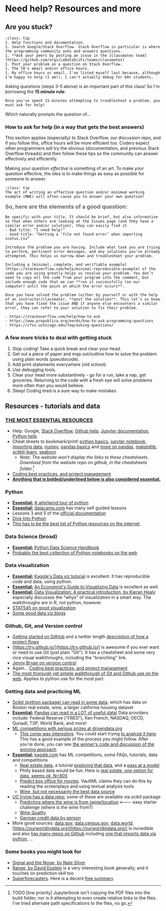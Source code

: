# Need help? Resources and more

## Are you stuck?

```{admonition} We all get stuck sometimes.  Here is the sequence of steps you might follow, although the exact things you do obviously will depend on the task:
:class: tip
1. Help functions and documentation.
1. Search Google/Stack Overflow. Stack Overflow in particular is where the programming community asks and answers questions. 
1. **Ask your peers by posting an issue in the [classmates team](https://github.com/orgs/LeDataSciFi/teams/classmates) 
1. Post your problem as a question on Stack Overflow. 
1. The TA's email and/or office hours.
1. My office hours or email. I've listed myself last because, although I'm happy to help (I am!), I can't actually debug for 60+ students.
```

Asking questions (steps 3-5 above) is an important part of this class! So I'm borrowing the **15 minute rule**:

```{warning}
Once you’ve spent 15 minutes attempting to troubleshoot a problem, you must ask for help!
```

Which naturally prompts the question of...

### How to ask for help (in a way that gets the best answers)

This section applies (especially) to Stack Overflow, our discussion repo, and if you follow this, office hours will be more efficient too. Coders expect other programmers will try the obvious (documentation, and previous Stack Overflow threads) and then follow these tips so the community can answer effectively and efficiently. 

Making your question _effective_ is something of an art. To make your question effective, the idea is to make things as easy as possible for someone to answer. 

```{admonition} Oh, goodie! [^cheesy]
:class: tip
The act of writing an effective question and/or minimum working example (MWE) will often cause you to answer your own question! 
```

[^cheesy]: I hope you're ready for a lot of cheesy writing and bad meme humor this semester. 

<p style="font-size:18px; line-height:24px; color:#666666; margin:0 0 10px;">  <!-- makes it like H3 -->
 <b> So, here are the elements of a good question:  </b>
</p>

```{dropdown} **# 1: Introduce the problem with an informative title**
Be specific with your title. It should be brief, but also informative so that when others are looking at the Issues page (and they have a similar error and/or solution), they can easily find it.
- Bad title: “I need help!”
- Good title: “Getting a ‘file not found error’ when importing scotus.csv”
```

```{dropdown} **# 2: Summarize the problem**
Introduce the problem you are having. Include what task you are trying to perform, pertinent error messages, and any solutions you’ve already attempted. This helps us narrow down and troubleshoot your problem.
```

```{dropdown} **# 3: Include a reproducible example**
Including a [minimal, complete, and verifiable example](https://stackoverflow.com/help/minimal-reproducible-example) of the code you are using greatly helps us resolve your problem. You don’t need to copy all the code from your program into the comment, but include enough code that we can **run it successfully (on our computer) until the point at which the error occurs**.
```

```{dropdown} **# 4: Post your solution**
Once you have solved the problem (either by yourself or with the help of an instructor/classmate), **post the solution**. This let’s us know that you have fixed the issue AND if anyone else encounters a similar error, they can refer to your solution to fix their problem.
```

```{dropdown} **# 5: Acknowledgments for this section**
- https://stackoverflow.com/help/how-to-ask
- https://www.propublica.org/nerds/how-to-ask-programming-questions
- https://cfss.uchicago.edu/faq/asking-questions/
```

### A few more tricks to deal with getting stuck

1. Stop coding! Take a quick break and clear your head.
2. Get out a piece of paper and map out/outline how to solve the problem using plain words (pseudocode).
3. Add print statements everywhere (old school).
4. Use debugging tools.
5. Clear your head more substantively - go for a run, take a nap, get groceries. Returning to the code with a fresh eye will solve problems more often than you would believe. 
6. Sleep! Coding tired is a sure way to make mistakes.  

## Resources - tutorials and data 

###  <u><b> THE MOST ESSENTIAL RESOURCES </b></u>  
- Help: Google, [Stack Overflow](https://stackoverflow.com), [Github help](https://help.github.com), [Jupyter documentation](https://jupyter.readthedocs.io/en/latest/running.html), [Python help](https://www.python.org/doc/)
- Cheat sheets to bookmark/print! [python basics](img/pythonbasics.pdf), [jupyter notebook](/img/jupyternotebook.pdf), [importing data](/img/importingdata.pdf), [numpy](/img/numpy.pdf), [pandas basics](/img/pandasbasics.pdf) and [more on pandas](/img/pandas.pdf), [matplotlib](/img/matplotlib.pdf), [scitkit-learn](/img/scitkit-learn.pdf), [seaborn](/img/seaborn.pdf)
    - _Note: The website won't display the links to these cheatsheets. Download from the website repo on github, in the cheatsheets folder._[^badlinks] 
- [Coding best practices, and project management](https://web.stanford.edu/~gentzkow/research/CodeAndData.xhtml)
- <b><u> Anything that is bolded/underlined below is also considered essential.</u></b>

[^badlinks]: TODO [low priority] Jupyterbook isn't copying the PDF files into the build folder, nor is it attempting to even create relative links to the files. I've tried alternate path specifications to the files, no go. 

### Python
- <b><u>Essential:</u></b> [A whirlwind tour of python](https://github.com/jakevdp/WhirlwindTourOfPython)
- <b><u>Essential:</u></b> [datacamp.com](https://www.datacamp.com/) has many self guided lessons
- Lessons 3 and 5 of the [official documentation](https://docs.python.org/3/tutorial/introduction.html)
- [Dive Into Python](https://diveinto.org/python3/table-of-contents.html)
- [This has to be the best list of Python resources on the internet](https://github.com/EbookFoundation/free-programming-books/blob/master/free-programming-books.md#python). 

### Data Science (broad)
- <b><u>Essential:</u></b> [Python Data Science Handbook](https://github.com/jakevdp/PythonDataScienceHandbook)
- [Probably the best collection of Python notebooks on the web](https://github.com/jupyter/jupyter/wiki/A-gallery-of-interesting-Jupyter-Notebooks)

### Data visualization
- <b><u>Essential:</u></b> [Kaggle's Data viz tutorial](https://www.kaggle.com/residentmario/welcome-to-data-visualization) is excellent. It has reproducible code and data, using python.
- <b><u>Essential:</u></b> [An Economist's Guide to Visualizing Data](https://pubs.aeaweb.org/doi/pdf/10.1257/jep.28.1.209) is excellent as well.
- <b><u>Essential:</u></b> [Data Visualization: A practical introduction, by Kieran Healy](https://socviz.co/lookatdata.html#lookatdata) especially discusses the "whys" of visualization in a smart way. The walkthroughs are in R, not python, however.
- [STAT545 on good visualization](https://stat545.com/effective-graphs.html)
- [Some good data viz blogs](https://www.tableau.com/learn/articles/best-data-visualization-blogs)

### Github, Git, and Version control
- [Getting started on GitHub](https://guides.github.com/activities/hello-world/) and a twitter length [description of how a project flows](https://help.github.com/en/articles/github-glossary) 
- [https://try.github.io/](https://try.github.io/) is awesome if you ever want or need to use Git (just plain "Git"). It has a cheatsheet and some very nice visual walkthroughs, including the "branching" link.
- [Jenny Bryan on version control](https://pdfs.semanticscholar.org/2575/6e04f126da30e26b447801a5e2d3e51e3154.pdf)
- Again... [Coding best practices, and project management](https://web.stanford.edu/~gentzkow/research/CodeAndData.xhtml)
- [The most thorough yet simple walkthrough of Git and Github use on the web](https://happygitwithr.com). Applies to python use for the most part. 
  
### Getting data and practicing ML
- [Scikit (python package) can read in some data](https://scikit-learn.org/stable/datasets/index.html), which has data on Boston real estate, wine, a larger california housing dataset 
- <b><u>Essential:</u></b> [Pandas can read in a LOT of useful data!](https://pandas-datareader.readthedocs.io/en/latest/readers/index.html) Data providers include: Federal Reserve ("FRED"), Ken French, NASDAQ, OECD, Qunadl, TSP, World Bank, and more!
- [ML competitions with serious prizes at drivendata.org](https://www.drivendata.org/competitions/54/machine-learning-with-a-heart/)
  - [This comp was interesting](https://www.drivendata.org/competitions/50/worldbank-poverty-prediction/page/99/). You could start trying [to analyze it here](http://drivendata.co/blog/worldbank-poverty-benchmark/). This has a good example of the process you might follow. After you're done, you can see [the winner's code and discussion of the winning approach](https://github.com/drivendataorg/pover-t-tests/tree/9a1918856c5e6ee537caed103eb80dabefb2fe44)  
- <b><u>Essential:</u></b> [kaggle.com](kaggle.com) has ML competitions, some FAQs, tutorials, data and competitions
  - [Real estate data](https://www.kaggle.com/c/house-prices-advanced-regression-techniques), a tutorial [exploring that data](https://www.kaggle.com/pmarcelino/comprehensive-data-exploration-with-python), and a [pass at a model](https://www.kaggle.com/juliencs/a-study-on-regression-applied-to-the-ames-dataset)
  - Philly based data would be fun. Here is [real estate, one option for data, seems ok, N=805](https://www.kaggle.com/harry007/philly-real-estate-data-set-sample)
  - [Predict box office for movies](https://www.kaggle.com/c/tmdb-box-office-prediction). VaultML claims they can do this by reading the screenplays and using textual analysis tools
  - [Wine, but not necessarily the best data source](https://www.kaggle.com/zynicide/wine-reviews)
- [UC Irvine has a data repo](https://archive.ics.uci.edu/ml/index.php), some of these are available via scikit package
  - [Predicting where the wine is from (wine/location](https://archive.ics.uci.edu/ml/datasets/Wine) <--- easy starter challenge (where is the wine from?)
  - [Wine Quality](https://archive.ics.uci.edu/ml/datasets/Wine+Quality)
  - [German credit data by person](https://archive.ics.uci.edu/ml/datasets/statlog+(german+credit+data))
- More good sources: [data.gov](data.gov), [data.census.gov](data.census.gov), [data.world](data.world), [https://ourworldindata.org](https://ourworldindata.org/) is incredible and also [has many repos on Github](https://github.com/owid) including [one that imports data via python](https://github.com/owid/owid-importer), ...

### Some books you might look for
- [Signal and the Noise, by Nate Silver](https://www.amazon.com/gp/product/159420411X)
- [Range, by David Epstein](https://www.amazon.com/Range-Generalists-Triumph-Specialized-World/dp/0735214484) is a very interesting book generally, and it touches on prediction skill too
- [Superforecasters](https://www.amazon.com/Superforecasting-Science-Prediction-Philip-Tetlock/dp/0804136718). Here is a decent [free summary](https://medium.com/west-stringfellow/superforecasting-the-art-and-science-of-prediction-review-and-summary-e075be35a936)


